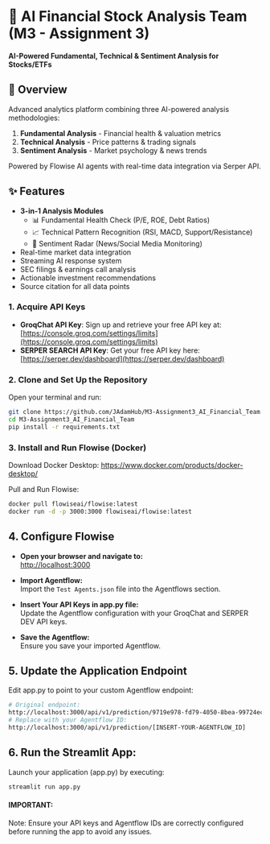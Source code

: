 # 🚀 AI Financial Stock Analysis Team (M3 - Assignment 3)

**AI-Powered Fundamental, Technical & Sentiment Analysis for Stocks/ETFs**

## 📌 Overview
Advanced analytics platform combining three AI-powered analysis methodologies:
1. **Fundamental Analysis** - Financial health & valuation metrics  
2. **Technical Analysis** - Price patterns & trading signals  
3. **Sentiment Analysis** - Market psychology & news trends  

Powered by Flowise AI agents with real-time data integration via Serper API.

## ✨ Features
- **3-in-1 Analysis Modules**
  - 📊 Fundamental Health Check (P/E, ROE, Debt Ratios)
  - 📈 Technical Pattern Recognition (RSI, MACD, Support/Resistance)
  - 🧠 Sentiment Radar (News/Social Media Monitoring)
- Real-time market data integration
- Streaming AI response system
- SEC filings & earnings call analysis
- Actionable investment recommendations
- Source citation for all data points

### 1. Acquire API Keys
- **GroqChat API Key**: Sign up and retrieve your free API key at:  
  [https://console.groq.com/settings/limits](https://console.groq.com/settings/limits)
- **SERPER SEARCH API Key**: Get your free API key here:  
  [https://serper.dev/dashboard](https://serper.dev/dashboard)

### 2. Clone and Set Up the Repository
Open your terminal and run:
```bash
git clone https://github.com/JAdamHub/M3-Assignment3_AI_Financial_Team.git
cd M3-Assignment3_AI_Financial_Team
pip install -r requirements.txt
```

### 3. Install and Run Flowise (Docker)
Download Docker Desktop:
https://www.docker.com/products/docker-desktop/

Pull and Run Flowise:
```bash
docker pull flowiseai/flowise:latest
docker run -d -p 3000:3000 flowiseai/flowise:latest
```

## 4. Configure Flowise

- **Open your browser and navigate to:**  
  [http://localhost:3000](http://localhost:3000)

- **Import Agentflow:**  
  Import the `Test Agents.json` file into the Agentflows section.

- **Insert Your API Keys in app.py file:**  
  Update the Agentflow configuration with your GroqChat and SERPER DEV API keys.

- **Save the Agentflow:**  
  Ensure you save your imported Agentflow.

## 5. Update the Application Endpoint
Edit app.py to point to your custom Agentflow endpoint:
```bash
# Original endpoint:
http://localhost:3000/api/v1/prediction/9719e978-fd79-4050-8bea-99724ecdb992
# Replace with your Agentflow ID:
http://localhost:3000/api/v1/prediction/[INSERT-YOUR-AGENTFLOW_ID]
```

## 6. Run the Streamlit App:
Launch your application (app.py) by executing:
```bash
streamlit run app.py
```

#### IMPORTANT:
Note:
Ensure your API keys and Agentflow IDs are correctly configured before running the app to avoid any issues.
